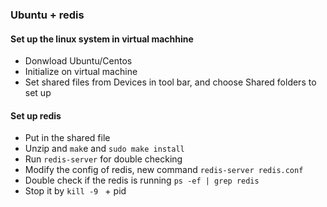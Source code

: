 
### Ubuntu + redis

#### Set up the linux system in virtual machhine
- Donwload Ubuntu/Centos
- Initialize on virtual machine
- Set shared files from Devices in tool bar, and choose Shared folders to set up

#### Set up redis
- Put in the shared file 
- Unzip and `mak`e and  `sudo make install`
- Run `redis-server` for double checking
- Modify the config of redis, new command `redis-server redis.conf`
- Double check if the redis is running `ps -ef | grep redis`
- Stop it by `kill -9 ` + pid





